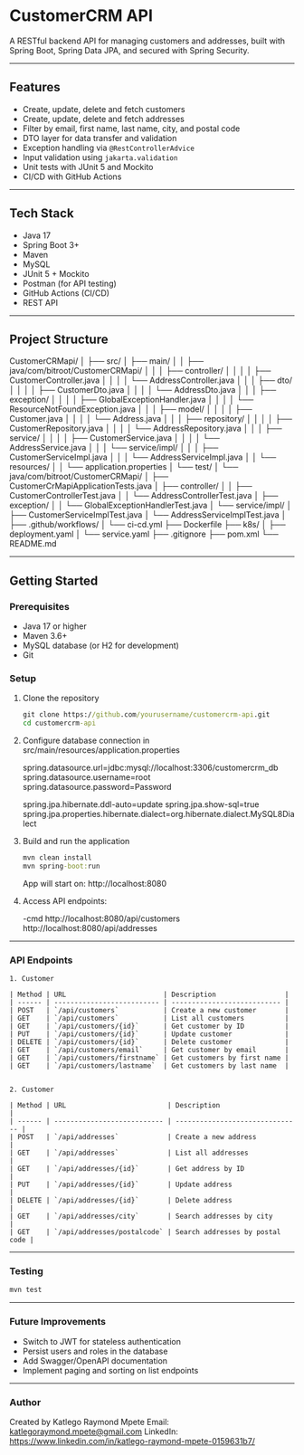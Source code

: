 # CustomerCRM API

A RESTful backend API for managing customers and addresses, built with Spring Boot, Spring Data JPA, and secured with Spring Security.

---

## Features

- Create, update, delete and fetch customers
- Create, update, delete and fetch addresses
- Filter by email, first name, last name, city, and postal code
- DTO layer for data transfer and validation
- Exception handling via `@RestControllerAdvice`
- Input validation using `jakarta.validation`
- Unit tests with JUnit 5 and Mockito
- CI/CD with GitHub Actions

---

## Tech Stack

- Java 17
- Spring Boot 3+
- Maven
- MySQL
- JUnit 5 + Mockito
- Postman (for API testing)
- GitHub Actions (CI/CD)
- REST API

---

## Project Structure

CustomerCRMapi/
│
├── src/
│   ├── main/
│   │   ├── java/com/bitroot/CustomerCRMapi/
│   │   │   ├── controller/
│   │   │   │   ├── CustomerController.java
│   │   │   │   └── AddressController.java
│   │   │   ├── dto/
│   │   │   │   ├── CustomerDto.java
│   │   │   │   └── AddressDto.java
│   │   │   ├── exception/
│   │   │   │   ├── GlobalExceptionHandler.java
│   │   │   │   └── ResourceNotFoundException.java
│   │   │   ├── model/
│   │   │   │   ├── Customer.java
│   │   │   │   └── Address.java
│   │   │   ├── repository/
│   │   │   │   ├── CustomerRepository.java
│   │   │   │   └── AddressRepository.java
│   │   │   ├── service/
│   │   │   │   ├── CustomerService.java
│   │   │   │   └── AddressService.java
│   │   │   └── service/impl/
│   │   │       ├── CustomerServiceImpl.java
│   │   │       └── AddressServiceImpl.java
│   │   └── resources/
│   │       └── application.properties
│   └── test/
│       └── java/com/bitroot/CustomerCRMapi/
│           ├── CustomerCrMapiApplicationTests.java
│           ├── controller/
│           │   ├── CustomerControllerTest.java
│           │   └── AddressControllerTest.java
│           ├── exception/
│           │   └── GlobalExceptionHandlerTest.java
│           └── service/impl/
│               ├── CustomerServiceImplTest.java
│               └── AddressServiceImplTest.java
│
├── .github/workflows/
│   └── ci-cd.yml
├── Dockerfile
├── k8s/
│   ├── deployment.yaml
│   └── service.yaml
├── .gitignore
├── pom.xml
└── README.md


---

## Getting Started

### Prerequisites

- Java 17 or higher
- Maven 3.6+
- MySQL database (or H2 for development)
- Git

### Setup

1. Clone the repository

   ``` cmd
   git clone https://github.com/yourusername/customercrm-api.git
   cd customercrm-api
   ```

2. Configure database connection in src/main/resources/application.properties
   
   spring.datasource.url=jdbc:mysql://localhost:3306/customercrm_db
   spring.datasource.username=root
   spring.datasource.password=Password
   
   spring.jpa.hibernate.ddl-auto=update
   spring.jpa.show-sql=true
   spring.jpa.properties.hibernate.dialect=org.hibernate.dialect.MySQL8Dialect


3. Build and run the application

   ``` cmd
   mvn clean install
   mvn spring-boot:run
   ```
   App will start on: http://localhost:8080

4. Access API endpoints:

   -cmd
   http://localhost:8080/api/customers
   http://localhost:8080/api/addresses
   
---

### API Endpoints
   
	1. Customer
	
	| Method | URL                        | Description                 |
	| ------ | -------------------------- | --------------------------- |
	| POST   | `/api/customers`           | Create a new customer       |
	| GET    | `/api/customers`           | List all customers          |
	| GET    | `/api/customers/{id}`      | Get customer by ID          |
	| PUT    | `/api/customers/{id}`      | Update customer             |
	| DELETE | `/api/customers/{id}`      | Delete customer             |
	| GET    | `/api/customers/email`     | Get customer by email       |
	| GET    | `/api/customers/firstname` | Get customers by first name |
	| GET    | `/api/customers/lastname`  | Get customers by last name  |
	
	
	2. Customer
	
	| Method | URL                         | Description                     |
	| ------ | --------------------------- | ------------------------------- |
	| POST   | `/api/addresses`            | Create a new address            |
	| GET    | `/api/addresses`            | List all addresses              |
	| GET    | `/api/addresses/{id}`       | Get address by ID               |
	| PUT    | `/api/addresses/{id}`       | Update address                  |
	| DELETE | `/api/addresses/{id}`       | Delete address                  |
	| GET    | `/api/addresses/city`       | Search addresses by city        |
	| GET    | `/api/addresses/postalcode` | Search addresses by postal code |
	
---

### Testing

   ``` cmd
   mvn test
   ```

---

### Future Improvements

   - Switch to JWT for stateless authentication
   - Persist users and roles in the database
   - Add Swagger/OpenAPI documentation
   - Implement paging and sorting on list endpoints

---

### Author
   
   Created by Katlego Raymond Mpete
   Email: katlegoraymond.mpete@gmail.com
   LinkedIn: https://www.linkedin.com/in/katlego-raymond-mpete-0159631b7/

